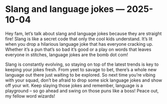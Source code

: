 # Slang and language jokes — 2025-10-04

Hey fam, let’s talk about slang and language jokes because they are straight fire! Slang is like a secret code that only the cool kids understand. It’s lit when you drop a hilarious language joke that has everyone cracking up. Whether it’s a pun that’s so bad it’s good or a play on words that leaves everyone in stitches, language jokes are the bomb dot com!

Slang is constantly evolving, so staying on top of the latest trends is key to keeping your jokes fresh. From yeet to savage to bet, there’s a whole new language out there just waiting to be explored. So next time you’re vibing with your squad, don’t be afraid to drop some sick language jokes and show off your wit. Keep slaying those jokes and remember, language is a playground – so go ahead and swing on those puns like a boss! Peace out, my fellow word wizards!